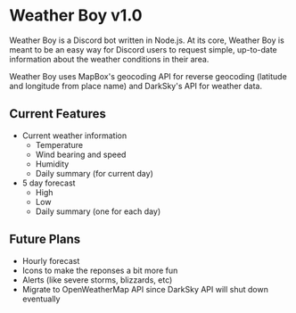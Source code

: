 # Weather Boy v1.0

Weather Boy is a Discord bot written in Node.js. At its core, Weather Boy is meant to be an easy way for Discord users to request simple, up-to-date information about the weather conditions in their area.

Weather Boy uses MapBox's geocoding API for reverse geocoding (latitude and longitude from place name) and DarkSky's API for weather data.


## Current Features
- Current weather information
	- Temperature
	- Wind bearing and speed
	- Humidity
	- Daily summary (for current day)
- 5 day forecast
	- High
	- Low
	- Daily summary (one for each day)

## Future Plans
- Hourly forecast
- Icons to make the reponses a bit more fun
- Alerts (like severe storms, blizzards, etc)
- Migrate to OpenWeatherMap API since DarkSky API will shut down eventually

